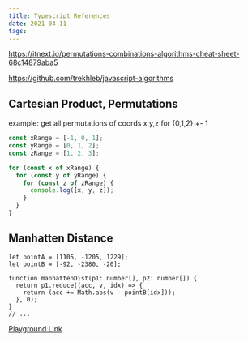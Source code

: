 ```yaml
---
title: Typescript References
date: 2021-04-11
tags:
---
```


https://itnext.io/permutations-combinations-algorithms-cheat-sheet-68c14879aba5

https://github.com/trekhleb/javascript-algorithms

## Cartesian Product, Permutations

example: get all permutations of coords x,y,z for {0,1,2} +- 1

```typescript
const xRange = [-1, 0, 1];
const yRange = [0, 1, 2];
const zRange = [1, 2, 3];

for (const x of xRange) {
  for (const y of yRange) {
    for (const z of zRange) {
      console.log([x, y, z]);
    }
  }
}
```

## Manhatten Distance

```tsx
let pointA = [1105, -1205, 1229];
let pointB = [-92, -2380, -20];

function manhattenDist(p1: number[], p2: number[]) {
  return p1.reduce((acc, v, idx) => {
    return (acc += Math.abs(v - pointB[idx]));
  }, 0);
}
// ...
```

[Playground Link](https://www.typescriptlang.org/play?#code/DYUwLgBADg9glgOzAQQgXggbQIzYAwCsANALTYBMhRF5AnALoBQoksiYAQulibeaeQDMADjwC8TRgDMArggDGYODAQQAtgEMEACw1gwIBABE4AZzAAKKNgBcEBDLUAjEACdM9ItHJ2Hztx4AlBAA3owQERCu4DKuqtYAdNEAJjLyIBYWGvLyXgBuXnDJAB7BaAB8oeGRNdFgsarZ8hAA1BgAsnraCRpOphZ5ECTQ8EgcmEXF9IHVEQC+Xngzc4zM4OrJ3Jo6egbGZpZsSMhER5wzjPIqpjCgPaambpZqm2hvEIIAbOTYXgBEnR2+kMEGSBy06Qgpm0MBkwE2IAAjjINMAPt9sH8ZlcEDc7sAYABzCwArS6YGqMHmCB2P5eF6BIA)
